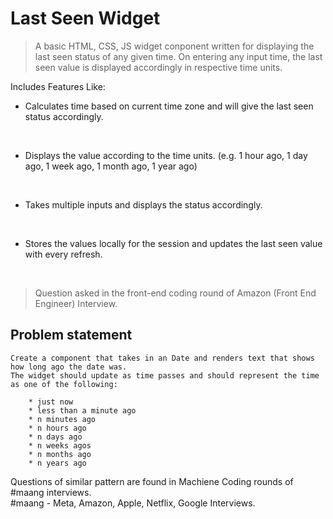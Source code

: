 # Last Seen Widget

> A basic HTML, CSS, JS widget conponent written for displaying the last seen status of any given time.
> On entering any input time, the last seen value is displayed accordingly in respective time units.

Includes Features Like:
<br />

- Calculates time based on current time zone and will give the last seen status accordingly.
<br />

- Displays the value according to the time units. (e.g. 1 hour ago, 1 day ago, 1 week ago, 1 month ago, 1 year ago)
<br />

- Takes multiple inputs and displays the status accordingly.
<br />

- Stores the values locally for the session and updates the last seen value with every refresh.
<br />

> Question asked in the front-end coding round of Amazon (Front End Engineer) Interview.

## Problem statement

```
Create a component that takes in an Date and renders text that shows how long ago the date was.
The widget should update as time passes and should represent the time as one of the following:

    * just now
    * less than a minute ago
    * n minutes ago
    * n hours ago
    * n days ago
    * n weeks agos
    * n months ago
    * n years ago
```


Questions of similar pattern are found in Machiene Coding rounds of #maang interviews.
<br />
#maang - Meta, Amazon, Apple, Netflix, Google Interviews.